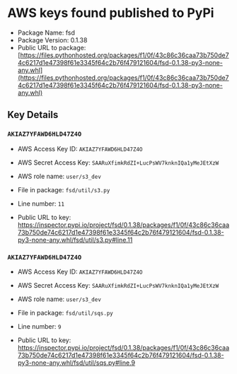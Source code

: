 # AWS keys found published to PyPi

* Package Name: fsd
* Package Version: 0.1.38
* Public URL to package: [https://files.pythonhosted.org/packages/f1/0f/43c86c36caa73b750de74c6217d1e47398f61e3345f64c2b76f479121604/fsd-0.1.38-py3-none-any.whl](https://files.pythonhosted.org/packages/f1/0f/43c86c36caa73b750de74c6217d1e47398f61e3345f64c2b76f479121604/fsd-0.1.38-py3-none-any.whl)

## Key Details

### `AKIAZ7YFAWD6HLD47Z4O`

* AWS Access Key ID: `AKIAZ7YFAWD6HLD47Z4O`
* AWS Secret Access Key: `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` 
* AWS role name: `user/s3_dev`
* File in package: `fsd/util/s3.py`
* Line number: `11`

* Public URL to key: https://inspector.pypi.io/project/fsd/0.1.38/packages/f1/0f/43c86c36caa73b750de74c6217d1e47398f61e3345f64c2b76f479121604/fsd-0.1.38-py3-none-any.whl/fsd/util/s3.py#line.11



### `AKIAZ7YFAWD6HLD47Z4O`

* AWS Access Key ID: `AKIAZ7YFAWD6HLD47Z4O`
* AWS Secret Access Key: `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` 
* AWS role name: `user/s3_dev`
* File in package: `fsd/util/sqs.py`
* Line number: `9`

* Public URL to key: https://inspector.pypi.io/project/fsd/0.1.38/packages/f1/0f/43c86c36caa73b750de74c6217d1e47398f61e3345f64c2b76f479121604/fsd-0.1.38-py3-none-any.whl/fsd/util/sqs.py#line.9


